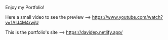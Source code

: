 Enjoy my Portfolio!

Here a small video to see the preview --> https://www.youtube.com/watch?v=1AIJ4M4rwjU

This is the portfolio's site --> https://davidep.netlify.app/
